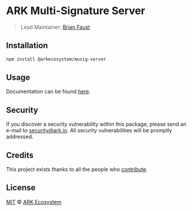 # ARK Multi-Signature Server

> Lead Maintainer: [Brian Faust](https://github.com/faustbrian)

## Installation

```bash
npm install @arkecosystem/musig-server
```

## Usage

Documentation can be found [here](https://ark.dev/docs/).

## Security

If you discover a security vulnerability within this package, please send an e-mail to security@ark.io. All security vulnerabilities will be promptly addressed.

## Credits

This project exists thanks to all the people who [contribute](../../contributors).

## License

[MIT](LICENSE) © [ARK Ecosystem](https://ark.io)
